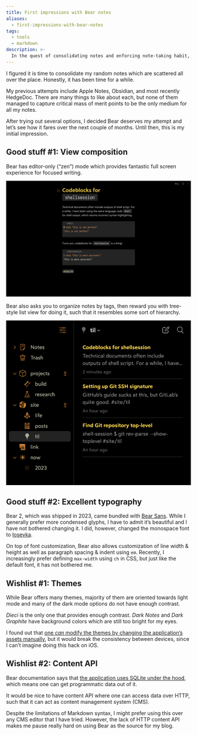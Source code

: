 ```yaml
---
title: First impressions with Bear notes
aliases:
  - first-impressions-with-bear-notes
tags:
  - tools
  - markdown
description: >-
  In the quest of consolidating notes and enforcing note-taking habit, I finally convinced myself that Bear is worth trying.
---
```


I figured it is time to consolidate my random notes which are scattered all over the place. Honestly, it has been time for a while.

My previous attempts include Apple Notes, Obsidian, and most recently HedgeDoc. There are many things to like about each, but none of them managed to capture critical mass of merit points to be the only medium for all my notes.

After trying out several options, I decided Bear deserves my attempt and let’s see how it fares over the next couple of months. Until then, this is my initial impression.

## Good stuff #1: View composition

Bear has editor-only (“zen”) mode which provides fantastic full screen experience for focused writing.

![Preview of editor-only mode in Bear.](editor-only.png)

Bear also asks you to organize notes by tags, then reward you with tree-style list view for doing it, such that it resembles some sort of hierarchy.

![Preview of sidebar in Bear.](sidebar.png)

## Good stuff #2: Excellent typography

Bear 2, which was shipped in 2023, came bundled with [Bear Sans](https://blog.bear.app/2023/08/learn-about-our-new-custom-font-bear-sans/). While I generally prefer more condensed glyphs, I have to admit it’s beautiful and I have not bothered changing it. I did, however, changed the monospace font to [Iosevka](https://github.com/be5invis/Iosevka).

On top of font customization, Bear also allows customization of line width & height as well as paragraph spacing & indent using `em`. Recently, I increasingly prefer defining `max-width` using `ch` in CSS, but just like the default font, it has not bothered me.

## Wishlist #1: Themes

While Bear offers many themes, majority of them are oriented towards light mode and many of the dark mode options do not have enough contrast.

_Dieci_ is the only one that provides enough contrast. _Dark Notes_ and _Dark Graphite_ have background colors which are still too bright for my eyes.

I found out that [one _can_ modify the themes by changing the application’s assets manually](https://beta.bear.app/t/custom-themes-exchange/11364), but it would break the consistency between devices, since I can’t imagine doing this hack on iOS.

## Wishlist #2: Content API

Bear documentation says that [the application uses SQLite under the hood](https://bear.app/faq/where-are-bears-notes-located/), which means one can get programmatic data out of it.

It would be nice to have content API where one can access data over HTTP, such that it can act as content management system (CMS).

Despite the limitations of Markdown syntax, I might prefer using this over any CMS editor that I have tried. However, the lack of HTTP content API makes me pause really hard on using Bear as the source for my blog.
